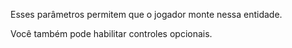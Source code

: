 Esses parâmetros permitem que o jogador monte nessa entidade.

Você também pode habilitar controles opcionais.